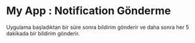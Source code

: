 # My App :  Notification Gönderme

Uygulama başladıktan bir süre sonra bildirim gönderir ve daha sonra her 5 dakikada bir bildirim gönderir. 
 
